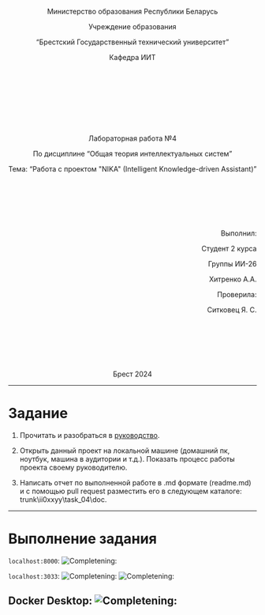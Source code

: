 <p align="center"> Министерство образования Республики Беларусь</p>
<p align="center">Учреждение образования</p>
<p align="center">“Брестский Государственный технический университет”</p>
<p align="center">Кафедра ИИТ</p>
<br><br><br><br><br><br><br>
<p align="center">Лабораторная работа №4</p>
<p align="center">По дисциплине “Общая теория интеллектуальных систем”</p>
<p align="center">Тема: “Работа с проектом "NIKA" (Intelligent Knowledge-driven Assistant)”</p>
<br><br><br><br><br>
<p align="right">Выполнил:</p>
<p align="right">Студент 2 курса</p>
<p align="right">Группы ИИ-26</p>
<p align="right">Хитренко А.А.</p>
<p align="right">Проверила:</p>
<p align="right">Ситковец Я. С.</p>
<br><br><br><br><br>
<p align="center">Брест 2024</p>


---

# Задание

1.  Прочитать и разобраться в [руководство](https://github.com/ostis-apps/nika).

2.  Открыть данный проект на локальной машине (домашний пк, ноутбук, машина в аудитории и т.д.). Показать процесс работы проекта своему руководителю.

3.  Написать отчет по выполненной работе в .md формате (readme.md) и с помощью pull request разместить его в следующем каталоге: trunk\ii0xxyy\task_04\doc.

---
# Выполнение задания

```localhost:8000```:
![Completening:](1photo.png)


```localhost:3033```:
![Completening:](2photo.png)
![Completening:](3photo.png)


Docker Desktop:
![Completening:](4photo.png)
---